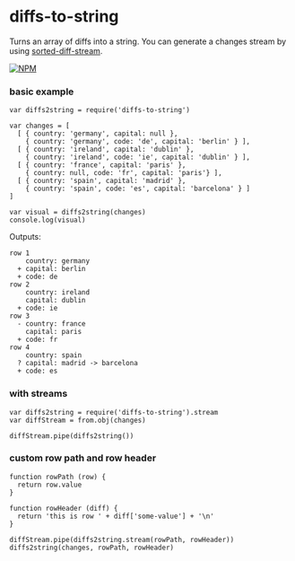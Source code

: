 # diffs-to-string

Turns an array of diffs into a string. You can generate a changes stream by using [sorted-diff-stream](github.com/maxogden/sorted-diff-stream).

[![NPM](https://nodei.co/npm/diffs-to-string.png)](https://nodei.co/npm/diffs-to-string/)

### basic example
```
var diffs2string = require('diffs-to-string')

var changes = [
  [ { country: 'germany', capital: null },
    { country: 'germany', code: 'de', capital: 'berlin' } ],
  [ { country: 'ireland', capital: 'dublin' },
    { country: 'ireland', code: 'ie', capital: 'dublin' } ],
  [ { country: 'france', capital: 'paris' },
    { country: null, code: 'fr', capital: 'paris'} ],
  [ { country: 'spain', capital: 'madrid' },
    { country: 'spain', code: 'es', capital: 'barcelona' } ]
]

var visual = diffs2string(changes)
console.log(visual)
```

Outputs:

```
row 1
    country: germany
  + capital: berlin
  + code: de
row 2
    country: ireland
    capital: dublin
  + code: ie
row 3
  - country: france
    capital: paris
  + code: fr
row 4
    country: spain
  ? capital: madrid -> barcelona
  + code: es
```


### with streams
```
var diffs2string = require('diffs-to-string').stream
var diffStream = from.obj(changes)

diffStream.pipe(diffs2string())
```

### custom row path and row header

```
function rowPath (row) {
  return row.value
}

function rowHeader (diff) {
  return 'this is row ' + diff['some-value'] + '\n'
}

diffStream.pipe(diffs2string.stream(rowPath, rowHeader))
diffs2string(changes, rowPath, rowHeader)
```
